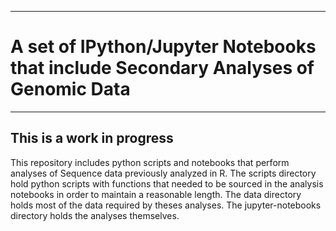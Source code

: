 ------------------------------------------------------------------------------------------------------------------------------------------------------------------
# A set of IPython/Jupyter Notebooks that include Secondary Analyses of Genomic Data
------------------------------------------------------------------------------------------------------------------------------------------------------------------
##  This is a work in progress
This repository includes python scripts and notebooks that perform analyses of Sequence data previously analyzed in R. The scripts directory hold python scripts with functions that needed to be sourced in the analysis notebooks in order to maintain a reasonable length. The data directory holds most of the data required by theses analyses. The jupyter-notebooks directory holds the analyses themselves.
